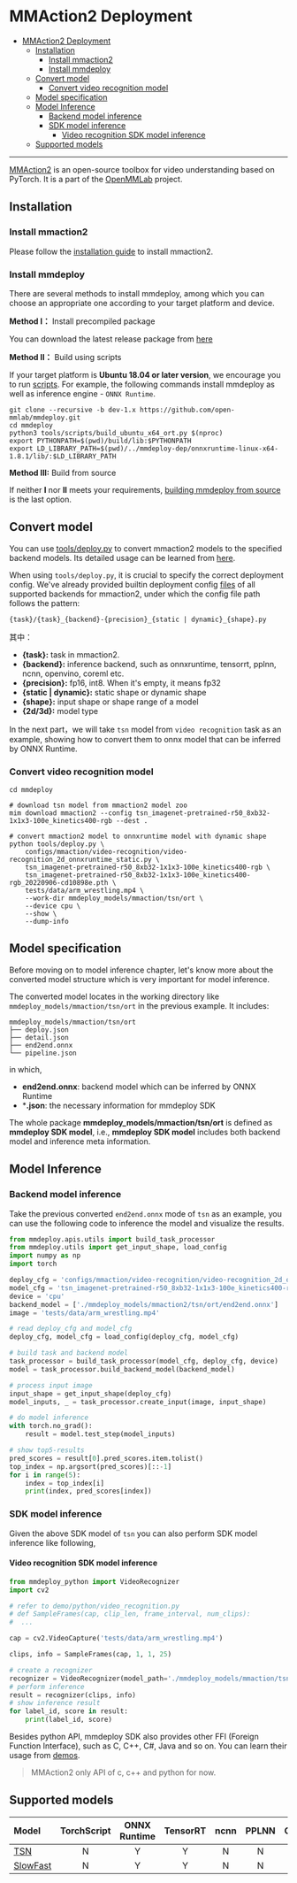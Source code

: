 # MMAction2 Deployment

- [MMAction2 Deployment](#mmaction2-deployment)
  - [Installation](#installation)
    - [Install mmaction2](#install-mmaction2)
    - [Install mmdeploy](#install-mmdeploy)
  - [Convert model](#convert-model)
    - [Convert video recognition model](#convert-video-recognition-model)
  - [Model specification](#model-specification)
  - [Model Inference](#model-inference)
    - [Backend model inference](#backend-model-inference)
    - [SDK model inference](#sdk-model-inference)
      - [Video recognition SDK model inference](#video-recognition-sdk-model-inference)
  - [Supported models](#supported-models)

______________________________________________________________________

[MMAction2](https://github.com/open-mmlab/mmaction2) is an open-source toolbox for video understanding based on PyTorch. It is a part of the [OpenMMLab](https://openmmlab.com) project.

## Installation

### Install mmaction2

Please follow the [installation guide](https://github.com/open-mmlab/mmaction2/tree/dev-1.x#installation) to install mmaction2.

### Install mmdeploy

There are several methods to install mmdeploy, among which you can choose an appropriate one according to your target platform and device.

**Method I：** Install precompiled package

You can download the latest release package from [here](https://github.com/open-mmlab/mmdeploy/releases)

**Method II：** Build using scripts

If your target platform is **Ubuntu 18.04 or later version**, we encourage you to run
[scripts](../01-how-to-build/build_from_script.md). For example, the following commands install mmdeploy as well as inference engine - `ONNX Runtime`.

```shell
git clone --recursive -b dev-1.x https://github.com/open-mmlab/mmdeploy.git
cd mmdeploy
python3 tools/scripts/build_ubuntu_x64_ort.py $(nproc)
export PYTHONPATH=$(pwd)/build/lib:$PYTHONPATH
export LD_LIBRARY_PATH=$(pwd)/../mmdeploy-dep/onnxruntime-linux-x64-1.8.1/lib/:$LD_LIBRARY_PATH
```

**Method III:** Build from source

If neither **I** nor **II** meets your requirements, [building mmdeploy from source](../01-how-to-build/build_from_source.md) is the last option.

## Convert model

You can use [tools/deploy.py](https://github.com/open-mmlab/mmdeploy/blob/dev-1.x/tools/deploy.py) to convert mmaction2 models to the specified backend models. Its detailed usage can be learned from [here](https://github.com/open-mmlab/mmdeploy/blob/master/docs/en/02-how-to-run/convert_model.md#usage).

When using `tools/deploy.py`, it is crucial to specify the correct deployment config. We've already provided builtin deployment config [files](https://github.com/open-mmlab/mmdeploy/tree/dev-1.x/configs/mmaction) of all supported backends for mmaction2, under which the config file path follows the pattern:

```
{task}/{task}_{backend}-{precision}_{static | dynamic}_{shape}.py
```

其中：

- **{task}:** task in mmaction2.
- **{backend}:** inference backend, such as onnxruntime, tensorrt, pplnn, ncnn, openvino, coreml etc.
- **{precision}:** fp16, int8. When it's empty, it means fp32
- **{static | dynamic}:** static shape or dynamic shape
- **{shape}:** input shape or shape range of a model
- **{2d/3d}:** model type

In the next part，we will take `tsn` model from `video recognition` task as an example, showing how to convert them to onnx model that can be inferred by ONNX Runtime.

### Convert video recognition model

```shell
cd mmdeploy

# download tsn model from mmaction2 model zoo
mim download mmaction2 --config tsn_imagenet-pretrained-r50_8xb32-1x1x3-100e_kinetics400-rgb --dest .

# convert mmaction2 model to onnxruntime model with dynamic shape
python tools/deploy.py \
    configs/mmaction/video-recognition/video-recognition_2d_onnxruntime_static.py \
    tsn_imagenet-pretrained-r50_8xb32-1x1x3-100e_kinetics400-rgb \
    tsn_imagenet-pretrained-r50_8xb32-1x1x3-100e_kinetics400-rgb_20220906-cd10898e.pth \
    tests/data/arm_wrestling.mp4 \
    --work-dir mmdeploy_models/mmaction/tsn/ort \
    --device cpu \
    --show \
    --dump-info
```

## Model specification

Before moving on to model inference chapter, let's know more about the converted model structure which is very important for model inference.

The converted model locates in the working directory like `mmdeploy_models/mmaction/tsn/ort` in the previous example. It includes:

```
mmdeploy_models/mmaction/tsn/ort
├── deploy.json
├── detail.json
├── end2end.onnx
└── pipeline.json
```

in which,

- **end2end.onnx**: backend model which can be inferred by ONNX Runtime
- \***.json**: the necessary information for mmdeploy SDK

The whole package **mmdeploy_models/mmaction/tsn/ort** is defined as **mmdeploy SDK model**, i.e., **mmdeploy SDK model** includes both backend model and inference meta information.

## Model Inference

### Backend model inference

Take the previous converted `end2end.onnx` mode of `tsn` as an example, you can use the following code to inference the model and visualize the results.

```python
from mmdeploy.apis.utils import build_task_processor
from mmdeploy.utils import get_input_shape, load_config
import numpy as np
import torch

deploy_cfg = 'configs/mmaction/video-recognition/video-recognition_2d_onnxruntime_static.py'
model_cfg = 'tsn_imagenet-pretrained-r50_8xb32-1x1x3-100e_kinetics400-rgb'
device = 'cpu'
backend_model = ['./mmdeploy_models/mmaction2/tsn/ort/end2end.onnx']
image = 'tests/data/arm_wrestling.mp4'

# read deploy_cfg and model_cfg
deploy_cfg, model_cfg = load_config(deploy_cfg, model_cfg)

# build task and backend model
task_processor = build_task_processor(model_cfg, deploy_cfg, device)
model = task_processor.build_backend_model(backend_model)

# process input image
input_shape = get_input_shape(deploy_cfg)
model_inputs, _ = task_processor.create_input(image, input_shape)

# do model inference
with torch.no_grad():
    result = model.test_step(model_inputs)

# show top5-results
pred_scores = result[0].pred_scores.item.tolist()
top_index = np.argsort(pred_scores)[::-1]
for i in range(5):
    index = top_index[i]
    print(index, pred_scores[index])
```

### SDK model inference

Given the above SDK model of `tsn` you can also perform SDK model inference like following,

#### Video recognition SDK model inference

```python
from mmdeploy_python import VideoRecognizer
import cv2

# refer to demo/python/video_recognition.py
# def SampleFrames(cap, clip_len, frame_interval, num_clips):
#  ...

cap = cv2.VideoCapture('tests/data/arm_wrestling.mp4')

clips, info = SampleFrames(cap, 1, 1, 25)

# create a recognizer
recognizer = VideoRecognizer(model_path='./mmdeploy_models/mmaction/tsn/ort', device_name='cpu', device_id=0)
# perform inference
result = recognizer(clips, info)
# show inference result
for label_id, score in result:
    print(label_id, score)
```

Besides python API, mmdeploy SDK also provides other FFI (Foreign Function Interface), such as C, C++, C#, Java and so on. You can learn their usage from [demos](https://github.com/open-mmlab/mmdeploy/tree/dev-1.x/demo).

> MMAction2 only API of c, c++ and python for now.

## Supported models

| Model                                                                                         | TorchScript | ONNX Runtime | TensorRT | ncnn | PPLNN | OpenVINO |
| :-------------------------------------------------------------------------------------------- | :---------: | :----------: | :------: | :--: | :---: | :------: |
| [TSN](https://github.com/open-mmlab/mmaction2/tree/dev-1.x/configs/recognition/tsn)           |      N      |      Y       |    Y     |  N   |   N   |    N     |
| [SlowFast](https://github.com/open-mmlab/mmaction2/tree/dev-1.x/configs/recognition/slowfast) |      N      |      Y       |    Y     |  N   |   N   |    N     |
